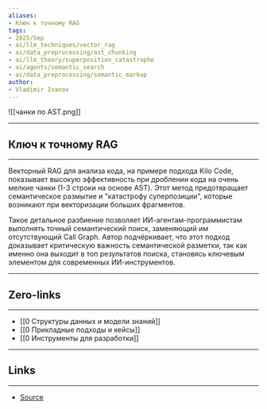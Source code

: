 ```yaml
---
aliases: 
- Ключ к точному RAG
tags:
- 2025/Sep
- ai/llm_techniques/vector_rag
- ai/data_preprocessing/ast_chunking
- ai/llm_theory/superposition_catastrophe
- ai/agents/semantic_search
- ai/data_preprocessing/semantic_markup
author:
- Vladimir Ivanov
---
```

![[чанки по AST.png]]

-----
## Ключ к точному RAG 
-----
Векторный RAG для анализа кода, на примере подхода Kilo Code, показывает высокую эффективность при дроблении кода на очень мелкие чанки (1-3 строки на основе AST). Этот метод предотвращает семантическое размытие и "катастрофу суперпозиции", которые возникают при векторизации больших фрагментов. 

Такое детальное разбиение позволяет ИИ-агентам-программистам выполнять точный семантический поиск, заменяющий им отсутствующий Call Graph. Автор подчёркивает, что этот подход доказывает критическую важность семантической разметки, так как именно она выходит в топ результатов поиска, становясь ключевым элементом для современных ИИ-инструментов.

---
## Zero-links
---
- [[0 Структуры данных и модели знаний]]
- [[0 Прикладные подходы и кейсы]]
- [[0 Инструменты для разработки]]

---
## Links
---
- [Source](https://t.me/turboproject/2182)